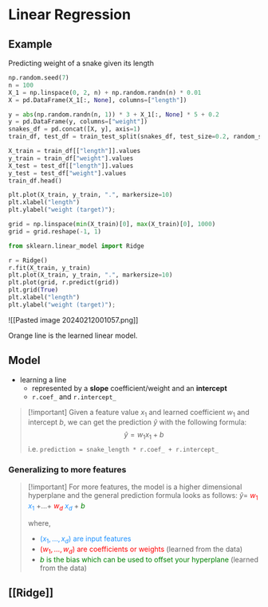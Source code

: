 # Linear Regression
## Example
Predicting weight of a snake given its length
```python
np.random.seed(7)
n = 100
X_1 = np.linspace(0, 2, n) + np.random.randn(n) * 0.01
X = pd.DataFrame(X_1[:, None], columns=["length"])

y = abs(np.random.randn(n, 1)) * 3 + X_1[:, None] * 5 + 0.2
y = pd.DataFrame(y, columns=["weight"])
snakes_df = pd.concat([X, y], axis=1)
train_df, test_df = train_test_split(snakes_df, test_size=0.2, random_state=77)

X_train = train_df[["length"]].values
y_train = train_df["weight"].values
X_test = test_df[["length"]].values
y_test = test_df["weight"].values
train_df.head()

plt.plot(X_train, y_train, ".", markersize=10)
plt.xlabel("length")
plt.ylabel("weight (target)");

grid = np.linspace(min(X_train)[0], max(X_train)[0], 1000)
grid = grid.reshape(-1, 1)

from sklearn.linear_model import Ridge

r = Ridge()
r.fit(X_train, y_train)
plt.plot(X_train, y_train, ".", markersize=10)
plt.plot(grid, r.predict(grid))
plt.grid(True)
plt.xlabel("length")
plt.ylabel("weight (target)");
```
![[Pasted image 20240212001057.png]]

Orange line is the learned linear model.
## Model
- learning a line
	- represented by a **slope** coefficient/weight and an **intercept**
	- `r.coef_` and `r.intercept_`

> [!important] Given a feature value $x_1$ and learned coefficient $w_1$ and intercept $b$, we can get the prediction $\hat{y}$ with the following formula:
$$\hat{y} = w_1x_1 + b$$
> i.e.
> ` prediction = snake_length * r.coef_ + r.intercept_ `
> 
### Generalizing to more features
> [!important] For more features, the model is a higher dimensional hyperplane and the general prediction formula looks as follows: 
$\hat{y} =$ <font color="red">$w_1$</font> <font color="DodgerBlue">$x_1$ </font> $+ \dots +$ <font color="red">$w_d$</font> <font color="DodgerBlue">$x_d$</font> + <font  color="green"> $b$</font>
>
> where, 
> - <font  color="DodgerBlue"> ($x_1, \dots, x_d$) are input features </font>
> - <font  color="red"> ($w_1, \dots, w_d$) are coefficients or weights </font> (learned from the data)
> - <font  color="green"> $b$ is the bias which can be used to offset your hyperplane </font> (learned from the data)

## [[Ridge]]
